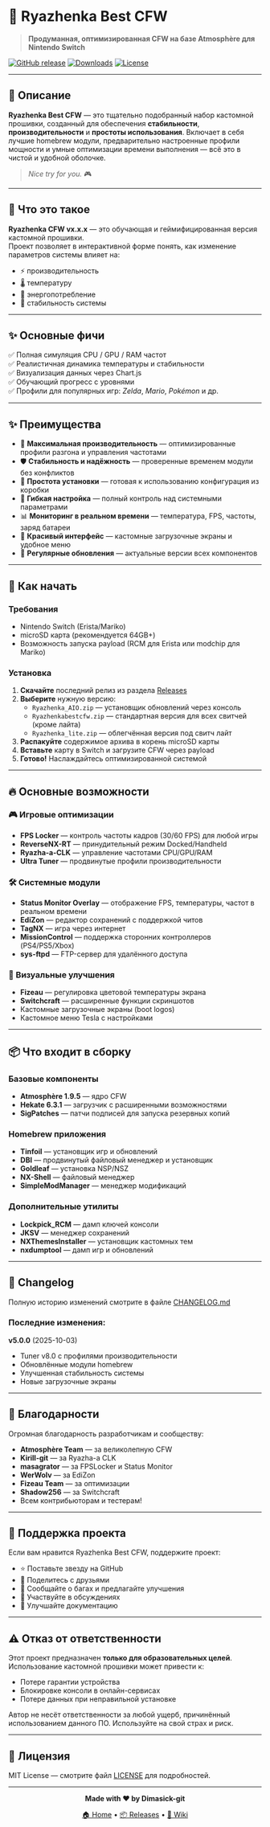 # 🥛 Ryazhenka Best CFW

> **Продуманная, оптимизированная CFW на базе Atmosphère для Nintendo Switch**

[![GitHub release](https://img.shields.io/github/v/release/Dimasick-git/Ryzhenka?style=for-the-badge&logo=github&color=ff6b6b)](https://github.com/Dimasick-git/Ryzhenka/releases/latest)
[![Downloads](https://img.shields.io/github/downloads/Dimasick-git/Ryzhenka/total?style=for-the-badge&logo=github&color=4ecdc4)](https://github.com/Dimasick-git/Ryzhenka/releases)
[![License](https://img.shields.io/badge/license-MIT-blue?style=for-the-badge)](LICENSE)

---

## 📖 Описание

**Ryazhenka Best CFW** — это тщательно подобранный набор кастомной прошивки, созданный для обеспечения **стабильности**, **производительности** и **простоты использования**. Включает в себя лучшие homebrew модули, предварительно настроенные профили мощности и умные оптимизации времени выполнения — всё это в чистой и удобной оболочке.

> *Nice try for you.* 🎮


---

## 🧠 Что это такое

**Ryazhenka CFW vx.x.x** — это обучающая и геймифицированная версия кастомной прошивки.  
Проект позволяет в интерактивной форме понять, как изменение параметров системы влияет на:

- ⚡ производительность  
- 🌡️ температуру  
- 🔋 энергопотребление  
- 🧩 стабильность системы  

---

## ✨ Основные фичи

✅ Полная симуляция CPU / GPU / RAM частот  
✅ Реалистичная динамика температуры и стабильности  
✅ Визуализация данных через Chart.js  
✅ Обучающий прогресс с уровнями  
✅ Профили для популярных игр: *Zelda*, *Mario*, *Pokémon* и др.

---

## ✨ Преимущества

- 🚀 **Максимальная производительность** — оптимизированные профили разгона и управления частотами
- 🛡️ **Стабильность и надёжность** — проверенные временем модули без конфликтов
- 🎯 **Простота установки** — готовая к использованию конфигурация из коробки
- 🔧 **Гибкая настройка** — полный контроль над системными параметрами
- 📊 **Мониторинг в реальном времени** — температура, FPS, частоты, заряд батареи
- 🎨 **Красивый интерфейс** — кастомные загрузочные экраны и удобное меню
- 🔄 **Регулярные обновления** — актуальные версии всех компонентов

---

## 🎯 Как начать

### Требования

- Nintendo Switch (Erista/Mariko)
- microSD карта (рекомендуется 64GB+)
- Возможность запуска payload (RCM для Erista или modchip для Mariko)

### Установка

1. **Скачайте** последний релиз из раздела [Releases](https://github.com/Dimasick-git/Ryazhenka/releases/latest)
2. **Выберите** нужную версию:
   - `Ryazhenka_AIO.zip` — установщик обновлений через консоль
   - `Ryazhenkabestcfw.zip` — стандартная версия для всех свитчей (кроме лайта)
   - `Ryazhenka_lite.zip` — облегчённая версия под свитч лайт
3. **Распакуйте** содержимое архива в корень microSD карты
4. **Вставьте** карту в Switch и загрузите CFW через payload
5. **Готово!** Наслаждайтесь оптимизированной системой

---

## 🔥 Основные возможности

### 🎮 Игровые оптимизации

- **FPS Locker** — контроль частоты кадров (30/60 FPS) для любой игры
- **ReverseNX-RT** — принудительный режим Docked/Handheld
- **Ryazha-a-CLK** — управление частотами CPU/GPU/RAM
- **Ultra Tuner** — продвинутые профили производительности

### 🛠️ Системные модули

- **Status Monitor Overlay** — отображение FPS, температуры, частот в реальном времени
- **EdiZon** — редактор сохранений с поддержкой читов
- **TagNX** — игра через интернет
- **MissionControl** — поддержка сторонних контроллеров (PS4/PS5/Xbox)
- **sys-ftpd** — FTP-сервер для удалённого доступа

### 🎨 Визуальные улучшения

- **Fizeau** — регулировка цветовой температуры экрана
- **Switchcraft** — расширенные функции скриншотов
- Кастомные загрузочные экраны (boot logos)
- Кастомное меню Tesla с настройками

---

## 📦 Что входит в сборку

### Базовые компоненты

- **Atmosphère 1.9.5** — ядро CFW
- **Hekate 6.3.1** — загрузчик с расширенными возможностями
- **SigPatches** — патчи подписей для запуска резервных копий

### Homebrew приложения

- **Tinfoil** — установщик игр и обновлений
- **DBI** — продвинутый файловый менеджер и установщик
- **Goldleaf** — установка NSP/NSZ
- **NX-Shell** — файловый менеджер
- **SimpleModManager** — менеджер модификаций

### Дополнительные утилиты

- **Lockpick_RCM** — дамп ключей консоли
- **JKSV** — менеджер сохранений
- **NXThemesInstaller** — установщик кастомных тем
- **nxdumptool** — дамп игр и обновлений

---

## 📝 Changelog

Полную историю изменений смотрите в файле [CHANGELOG.md](CHANGELOG.md)

### Последние изменения:

**v5.0.0** (2025-10-03)
- Tuner v8.0 с профилями производительности
- Обновлённые модули homebrew
- Улучшенная стабильность системы
- Новые загрузочные экраны

---

## 🙏 Благодарности

Огромная благодарность разработчикам и сообществу:

- **Atmosphère Team** — за великолепную CFW
- **Kirill-git** — за Ryazha-a CLK
- **masagrator** — за FPSLocker и Status Monitor
- **WerWolv** — за EdiZon
- **Fizeau Team** — за оптимизации
- **Shadow256** — за Switchcraft
- Всем контрибьюторам и тестерам!

---

## 💖 Поддержка проекта

Если вам нравится Ryazhenka Best CFW, поддержите проект:

- ⭐ Поставьте звезду на GitHub
- 🔄 Поделитесь с друзьями
- 🐛 Сообщайте о багах и предлагайте улучшения
- 💬 Участвуйте в обсуждениях
- 📝 Улучшайте документацию

---

## ⚠️ Отказ от ответственности

Этот проект предназначен **только для образовательных целей**. Использование кастомной прошивки может привести к:

- Потере гарантии устройства
- Блокировке консоли в онлайн-сервисах
- Потере данных при неправильной установке

Автор не несёт ответственности за любой ущерб, причинённый использованием данного ПО. Используйте на свой страх и риск.

---

## 📜 Лицензия

MIT License — смотрите файл [LICENSE](LICENSE) для подробностей.

---

<div align="center">


**Made with ❤️ by Dimasick-git**

[🏠 Home](https://github.com/Dimasick-git/Ryazhenka) • [📦 Releases](https://github.com/Dimasick-git/Ryazhenka/releases) • [📖 Wiki](https://github.com/Dimasick-git/Ryazhenka/wiki)
</div>


